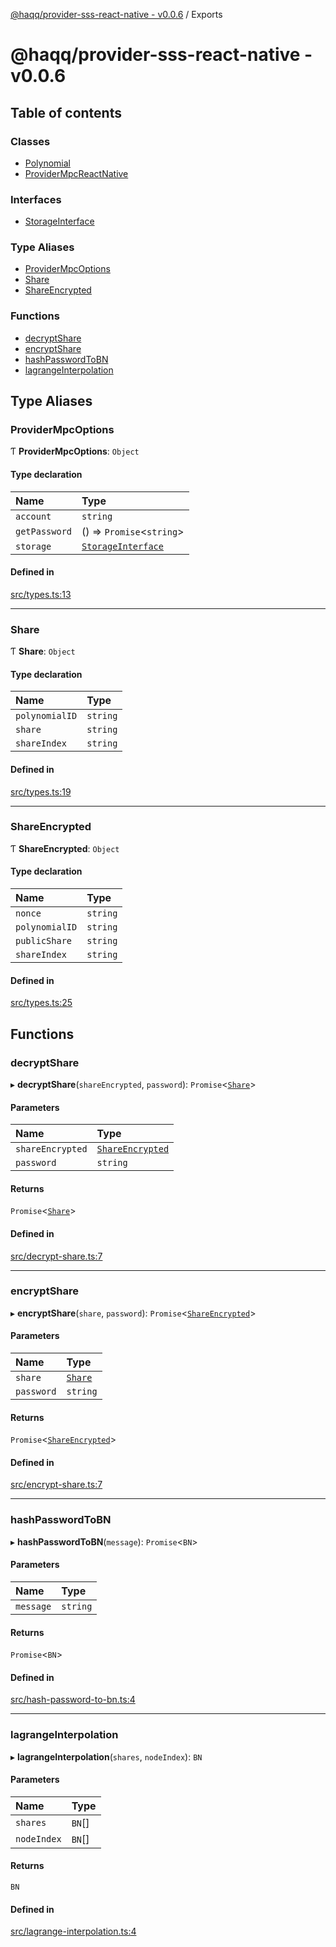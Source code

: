 [@haqq/provider-sss-react-native - v0.0.6](README.md) / Exports

# @haqq/provider-sss-react-native - v0.0.6

## Table of contents

### Classes

- [Polynomial](classes/Polynomial.md)
- [ProviderMpcReactNative](classes/ProviderMpcReactNative.md)

### Interfaces

- [StorageInterface](interfaces/StorageInterface.md)

### Type Aliases

- [ProviderMpcOptions](modules.md#providermpcoptions)
- [Share](modules.md#share)
- [ShareEncrypted](modules.md#shareencrypted)

### Functions

- [decryptShare](modules.md#decryptshare)
- [encryptShare](modules.md#encryptshare)
- [hashPasswordToBN](modules.md#hashpasswordtobn)
- [lagrangeInterpolation](modules.md#lagrangeinterpolation)

## Type Aliases

### ProviderMpcOptions

Ƭ **ProviderMpcOptions**: `Object`

#### Type declaration

| Name | Type |
| :------ | :------ |
| `account` | `string` |
| `getPassword` | () => `Promise`<`string`\> |
| `storage` | [`StorageInterface`](interfaces/StorageInterface.md) |

#### Defined in

[src/types.ts:13](https://github.com/haqq-network/haqq-wallet-provider-sss-react-native/blob/c0d6e37/src/types.ts#L13)

___

### Share

Ƭ **Share**: `Object`

#### Type declaration

| Name | Type |
| :------ | :------ |
| `polynomialID` | `string` |
| `share` | `string` |
| `shareIndex` | `string` |

#### Defined in

[src/types.ts:19](https://github.com/haqq-network/haqq-wallet-provider-sss-react-native/blob/c0d6e37/src/types.ts#L19)

___

### ShareEncrypted

Ƭ **ShareEncrypted**: `Object`

#### Type declaration

| Name | Type |
| :------ | :------ |
| `nonce` | `string` |
| `polynomialID` | `string` |
| `publicShare` | `string` |
| `shareIndex` | `string` |

#### Defined in

[src/types.ts:25](https://github.com/haqq-network/haqq-wallet-provider-sss-react-native/blob/c0d6e37/src/types.ts#L25)

## Functions

### decryptShare

▸ **decryptShare**(`shareEncrypted`, `password`): `Promise`<[`Share`](modules.md#share)\>

#### Parameters

| Name | Type |
| :------ | :------ |
| `shareEncrypted` | [`ShareEncrypted`](modules.md#shareencrypted) |
| `password` | `string` |

#### Returns

`Promise`<[`Share`](modules.md#share)\>

#### Defined in

[src/decrypt-share.ts:7](https://github.com/haqq-network/haqq-wallet-provider-sss-react-native/blob/c0d6e37/src/decrypt-share.ts#L7)

___

### encryptShare

▸ **encryptShare**(`share`, `password`): `Promise`<[`ShareEncrypted`](modules.md#shareencrypted)\>

#### Parameters

| Name | Type |
| :------ | :------ |
| `share` | [`Share`](modules.md#share) |
| `password` | `string` |

#### Returns

`Promise`<[`ShareEncrypted`](modules.md#shareencrypted)\>

#### Defined in

[src/encrypt-share.ts:7](https://github.com/haqq-network/haqq-wallet-provider-sss-react-native/blob/c0d6e37/src/encrypt-share.ts#L7)

___

### hashPasswordToBN

▸ **hashPasswordToBN**(`message`): `Promise`<`BN`\>

#### Parameters

| Name | Type |
| :------ | :------ |
| `message` | `string` |

#### Returns

`Promise`<`BN`\>

#### Defined in

[src/hash-password-to-bn.ts:4](https://github.com/haqq-network/haqq-wallet-provider-sss-react-native/blob/c0d6e37/src/hash-password-to-bn.ts#L4)

___

### lagrangeInterpolation

▸ **lagrangeInterpolation**(`shares`, `nodeIndex`): `BN`

#### Parameters

| Name | Type |
| :------ | :------ |
| `shares` | `BN`[] |
| `nodeIndex` | `BN`[] |

#### Returns

`BN`

#### Defined in

[src/lagrange-interpolation.ts:4](https://github.com/haqq-network/haqq-wallet-provider-sss-react-native/blob/c0d6e37/src/lagrange-interpolation.ts#L4)
